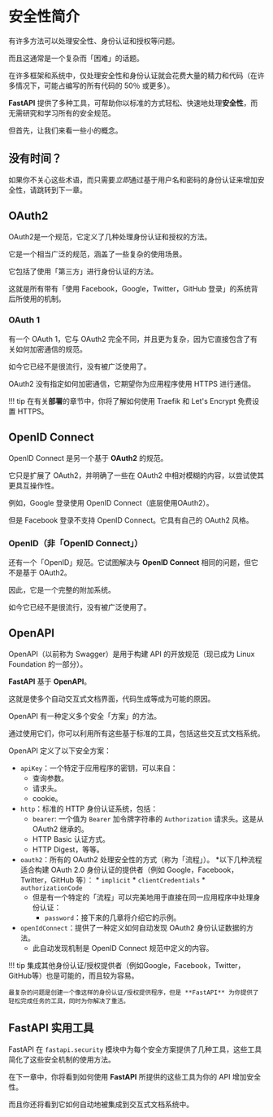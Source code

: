 # 安全性简介

有许多方法可以处理安全性、身份认证和授权等问题。

而且这通常是一个复杂而「困难」的话题。

在许多框架和系统中，仅处理安全性和身份认证就会花费大量的精力和代码（在许多情况下，可能占编写的所有代码的 50％ 或更多）。

**FastAPI** 提供了多种工具，可帮助你以标准的方式轻松、快速地处理**安全性**，而无需研究和学习所有的安全规范。

但首先，让我们来看一些小的概念。

## 没有时间？

如果你不关心这些术语，而只需要*立即*通过基于用户名和密码的身份认证来增加安全性，请跳转到下一章。

## OAuth2

OAuth2是一个规范，它定义了几种处理身份认证和授权的方法。

它是一个相当广泛的规范，涵盖了一些复杂的使用场景。

它包括了使用「第三方」进行身份认证的方法。

这就是所有带有「使用 Facebook，Google，Twitter，GitHub 登录」的系统背后所使用的机制。

### OAuth 1

有一个 OAuth 1，它与 OAuth2 完全不同，并且更为复杂，因为它直接包含了有关如何加密通信的规范。

如今它已经不是很流行，没有被广泛使用了。

OAuth2 没有指定如何加密通信，它期望你为应用程序使用 HTTPS 进行通信。

!!! tip
    在有关**部署**的章节中，你将了解如何使用 Traefik 和 Let's Encrypt 免费设置 HTTPS。


## OpenID Connect

OpenID Connect 是另一个基于 **OAuth2** 的规范。

它只是扩展了 OAuth2，并明确了一些在 OAuth2 中相对模糊的内容，以尝试使其更具互操作性。

例如，Google 登录使用 OpenID Connect（底层使用OAuth2）。

但是 Facebook 登录不支持 OpenID Connect。它具有自己的 OAuth2 风格。

### OpenID（非「OpenID Connect」）

还有一个「OpenID」规范。它试图解决与 **OpenID Connect** 相同的问题，但它不是基于 OAuth2。

因此，它是一个完整的附加系统。

如今它已经不是很流行，没有被广泛使用了。

## OpenAPI

OpenAPI（以前称为 Swagger）是用于构建 API 的开放规范（现已成为 Linux Foundation 的一部分）。

**FastAPI** 基于 **OpenAPI**。

这就是使多个自动交互式文档界面，代码生成等成为可能的原因。

OpenAPI 有一种定义多个安全「方案」的方法。

通过使用它们，你可以利用所有这些基于标准的工具，包括这些交互式文档系统。

OpenAPI 定义了以下安全方案：

* `apiKey`：一个特定于应用程序的密钥，可以来自：
    * 查询参数。
    * 请求头。
    * cookie。
* `http`：标准的 HTTP 身份认证系统，包括：
    * `bearer`: 一个值为 `Bearer` 加令牌字符串的 `Authorization` 请求头。这是从 OAuth2 继承的。
    * HTTP Basic 认证方式。
    * HTTP Digest，等等。
* `oauth2`：所有的 OAuth2 处理安全性的方式（称为「流程」）。
    *以下几种流程适合构建 OAuth 2.0 身份认证的提供者（例如 Google，Facebook，Twitter，GitHub 等）：
        * `implicit`
        * `clientCredentials`
        * `authorizationCode`
    * 但是有一个特定的「流程」可以完美地用于直接在同一应用程序中处理身份认证：
        * `password`：接下来的几章将介绍它的示例。
* `openIdConnect`：提供了一种定义如何自动发现 OAuth2 身份认证数据的方法。
    * 此自动发现机制是 OpenID Connect 规范中定义的内容。


!!! tip
    集成其他身份认证/授权提供者（例如Google，Facebook，Twitter，GitHub等）也是可能的，而且较为容易。

    最复杂的问题是创建一个像这样的身份认证/授权提供程序，但是 **FastAPI** 为你提供了轻松完成任务的工具，同时为你解决了重活。

## **FastAPI** 实用工具

FastAPI 在 `fastapi.security` 模块中为每个安全方案提供了几种工具，这些工具简化了这些安全机制的使用方法。

在下一章中，你将看到如何使用 **FastAPI** 所提供的这些工具为你的 API 增加安全性。

而且你还将看到它如何自动地被集成到交互式文档系统中。